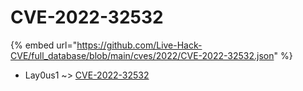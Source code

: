 # CVE-2022-32532
{% embed url="https://github.com/Live-Hack-CVE/full_database/blob/main/cves/2022/CVE-2022-32532.json" %}

* Lay0us1 ~> [CVE-2022-32532](https://www.alice-snow.ru/2022/database/cve-2022-32532/cve-2022-32532-lay0us1)